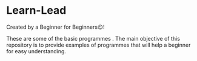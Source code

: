 # Learn-Lead
Created by a Beginner for Beginners😉!


These are some of the basic programmes . The main objective of this repository is to provide examples of programmes that will help a beginner for easy understanding. 


